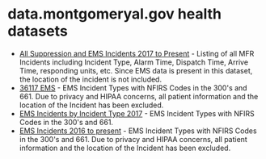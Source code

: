 # data.montgomeryal.gov health datasets
* [All Suppression and EMS Incidents 2017 to Present](https://data.montgomeryal.gov/d/k3kk-nhfk) - Listing of all MFR Incidents including Incident Type, Alarm Time, Dispatch Time, Arrive Time, responding units, etc. Since EMS data is present in this dataset, the location of the incident is not included.
* [36117 EMS](https://data.montgomeryal.gov/d/5dg9-69vn) - EMS Incident Types with NFIRS Codes in the 300's and 661. Due to privacy and HIPAA concerns, all patient information and the location of the Incident has been excluded.
* [EMS Incidents by Incident Type 2017](https://data.montgomeryal.gov/d/39tx-4g4t) - EMS Incident Types with NFIRS Codes in the 300's and 661.
* [EMS Incidents 2016 to present](https://data.montgomeryal.gov/d/fkrd-hh7z) - EMS Incident Types with NFIRS Codes in the 300's and 661. Due to privacy and HIPAA concerns, all patient information and the location of the Incident has been excluded.
